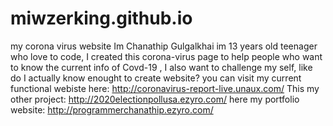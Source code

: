 # miwzerking.github.io
my corona virus website
Im Chanathip Gulgalkhai im 13 years old teenager who love to code, I created this corona-virus page to help people who want to know the current info of Covd-19
, I also want to challenge my self, like do I actually know enought to create website? you can visit my current functional webiste here: http://coronavirus-report-live.unaux.com/
This my other project: http://2020electionpollusa.ezyro.com/
here my portfolio website: http://programmerchanathip.ezyro.com/
